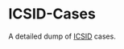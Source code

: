 # ICSID-Cases
A detailed dump of [ICSID](https://en.wikipedia.org/wiki/International_Centre_for_Settlement_of_Investment_Disputes) cases.
